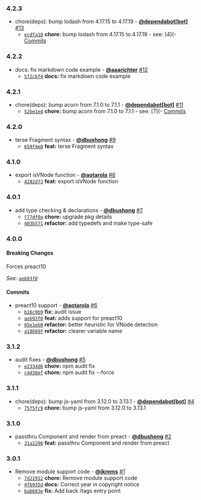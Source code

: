 ### 4.2.3

* chore(deps): bump lodash from 4.17.15 to 4.17.19 - **[@dependabot[bot]](https://github.com/apps/dependabot)** [#13](https://github.com/groupon/phy/pull/13)
  - [`ecdfa18`](https://github.com/groupon/phy/commit/ecdfa18b9ac1952c4eeacb0fb91fc4acba4bb96e) **chore:** bump lodash from 4.17.15 to 4.17.19 - see: [4](- [Commits](https://github.com/lodash/lodash/compare/4)


### 4.2.2

* docs: fix markdown code example - **[@aaarichter](https://github.com/aaarichter)** [#12](https://github.com/groupon/phy/pull/12)
  - [`572cbf4`](https://github.com/groupon/phy/commit/572cbf470b86798ee21bbc51c79db0905f196334) **docs:** fix markdown code example


### 4.2.1

* chore(deps): bump acorn from 7.1.0 to 7.1.1 - **[@dependabot[bot]](https://github.com/apps/dependabot)** [#11](https://github.com/groupon/phy/pull/11)
  - [`52be1e4`](https://github.com/groupon/phy/commit/52be1e428b5916ea43e551e6071d4018712c6772) **chore:** bump acorn from 7.1.0 to 7.1.1 - see: [7](- [Commits](https://github.com/acornjs/acorn/compare/7)


### 4.2.0

* terse Fragment syntax - **[@dbushong](https://github.com/dbushong)** [#9](https://github.com/groupon/phy/pull/9)
  - [`659f4e0`](https://github.com/groupon/phy/commit/659f4e0ddcf21710b1797ab823a1187c744c8d2d) **feat:** terse Fragment syntax


### 4.1.0

* export isVNode function - **[@aotarola](https://github.com/aotarola)** [#8](https://github.com/groupon/phy/pull/8)
  - [`4282d73`](https://github.com/groupon/phy/commit/4282d7308ed59ade9da46e4818323dacfa771f6c) **feat:** export isVNode function


### 4.0.1

* add type checking & declarations - **[@dbushong](https://github.com/dbushong)** [#7](https://github.com/groupon/phy/pull/7)
  - [`f77df0a`](https://github.com/groupon/phy/commit/f77df0a6fae8683479f9d10247b1020453af270c) **chore:** upgrade pkg details
  - [`403b571`](https://github.com/groupon/phy/commit/403b5711157ebbb7e78a73d46a0c7d7a9d5e89cb) **refactor:** add typedefs and make type-safe


### 4.0.0

#### Breaking Changes

Forces preact10

*See: [`aeb93f0`](https://github.com/groupon/phy/commit/aeb93f0e32a5fbd96265e805b1104c5164409eb2)*

#### Commits

* preact10 support - **[@aotarola](https://github.com/aotarola)** [#6](https://github.com/groupon/phy/pull/6)
  - [`b16c9b9`](https://github.com/groupon/phy/commit/b16c9b9cc0d2b18d45e2a2561cea0dc7201040e3) **fix:** audit issue
  - [`aeb93f0`](https://github.com/groupon/phy/commit/aeb93f0e32a5fbd96265e805b1104c5164409eb2) **feat:** adds support for preact10
  - [`85e1eb0`](https://github.com/groupon/phy/commit/85e1eb086f8112303dcdfa01038663d732b57666) **refactor:** better heuristic for VNode detection
  - [`a18689f`](https://github.com/groupon/phy/commit/a18689f3d562f1b38c92cdbc7f8a681b3b564658) **refactor:** clearer variable name


### 3.1.2

* audit fixes - **[@dbushong](https://github.com/dbushong)** [#5](https://github.com/groupon/phy/pull/5)
  - [`e2334d6`](https://github.com/groupon/phy/commit/e2334d664130a5c256fb815757725e50ff374e6a) **chore:** npm audit fix
  - [`c4d30ef`](https://github.com/groupon/phy/commit/c4d30efd39996dddbdd795cf932a68883ed98347) **chore:** npm audit fix --force


### 3.1.1

* chore(deps): bump js-yaml from 3.12.0 to 3.13.1 - **[@dependabot[bot]](https://github.com/apps/dependabot)** [#4](https://github.com/groupon/phy/pull/4)
  - [`75f5fc9`](https://github.com/groupon/phy/commit/75f5fc9c5eab7c086c0cb729acaa40f329b55d17) **chore:** bump js-yaml from 3.12.0 to 3.13.1


### 3.1.0

* passthru Component and render from preact - **[@dbushong](https://github.com/dbushong)** [#2](https://github.com/groupon/phy/pull/2)
  - [`31a2298`](https://github.com/groupon/phy/commit/31a229842aa1caa30c6618e5838b931c5b5cccf4) **feat:** passthru Component and render from preact


### 3.0.1

* Remove module support code - **[@jkrems](https://github.com/jkrems)** [#1](https://github.com/groupon/phy/pull/1)
  - [`7d22912`](https://github.com/groupon/phy/commit/7d229120904583f795a4af426deacfa58d9e7088) **chore:** Remove module support code
  - [`4fb935d`](https://github.com/groupon/phy/commit/4fb935de6a72c90f5dffaa915ba88c585819d3bc) **docs:** Correct year in copyright notice
  - [`bab683e`](https://github.com/groupon/phy/commit/bab683e336aa0ad585d444f16168481553f23cbb) **fix:** Add back /tags entry point
